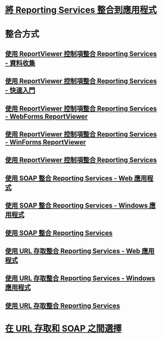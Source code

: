 # [將 Reporting Services 整合到應用程式](integrating-reporting-services-into-applications.md)

# 整合方式
## [使用 ReportViewer 控制項整合 Reporting Services - 資料收集](integrating-reporting-services-using-reportviewer-controls-data-collection.md)
## [使用 ReportViewer 控制項整合 Reporting Services - 快速入門](integrating-reporting-services-using-reportviewer-controls-get-started.md)
## [使用 ReportViewer 控制項整合 Reporting Services - WebForms ReportViewer](using-the-webforms-reportviewer-control.md)
## [使用 ReportViewer 控制項整合 Reporting Services - WinForms ReportViewer](using-the-winforms-reportviewer-control.md)
## [使用 ReportViewer 控制項整合 Reporting Services](integrating-reporting-services-using-reportviewer-controls.md)
## [使用 SOAP 整合 Reporting Services - Web 應用程式](integrating-reporting-services-using-soap-web-application.md)
## [使用 SOAP 整合 Reporting Services - Windows 應用程式](integrating-reporting-services-using-soap-windows-application.md)
## [使用 SOAP 整合 Reporting Services](integrating-reporting-services-using-soap.md)
## [使用 URL 存取整合 Reporting Services - Web 應用程式](integrating-reporting-services-using-url-access-web-application.md)
## [使用 URL 存取整合 Reporting Services - Windows 應用程式](integrating-reporting-services-using-url-access-windows-application.md)
## [使用 URL 存取整合 Reporting Services](integrating-reporting-services-using-url-access.md)

# [在 URL 存取和 SOAP 之間選擇](choosing-between-url-access-and-soap.md)
